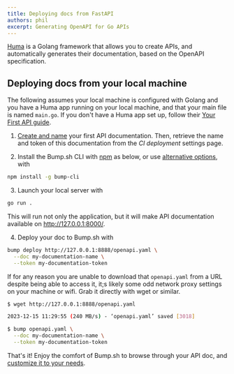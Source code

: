 ```yaml
---
title: Deploying docs from FastAPI
authors: phil
excerpt: Generating OpenAPI for Go APIs
---
```


[Huma](https://fastapi.tiangolo.com/) is a Golang framework that allows you to create APIs, and automatically generates their documentation, based on the OpenAPI specification.

## Deploying docs from your local machine

The following assumes your local machine is configured with Golang and you have a Huma app running on your local machine, and that your main file is named `main.go`. If you don't have a Huma app set up, follow their [Your First API guide](https://huma.rocks/tutorial/your-first-api/).

1. [Create and name](https://bump.sh/docs/new?utm_source=bump&utm_medium=content_hub&utm_campaign=getting_started) your first API documentation. Then, retrieve the name and token of this documentation from the _CI deployment_ settings page.

2. Install the Bump.sh CLI with [npm](https://docs.npmjs.com/cli/v9/configuring-npm/install?v=true) as below, or use [alternative options](/help/bump-cli), with

```bash
npm install -g bump-cli
```

3. Launch your local server with

```bash
go run .
```

This will run not only the application, but it will make API documentation available on <http://127.0.0.1:8000/>.

4. Deploy your doc to Bump.sh with

```bash
bump deploy http://127.0.0.1:8888/openapi.yaml \
  --doc my-documentation-name \
  --token my-documentation-token
```

If for any reason you are unable to download that `openapi.yaml` from a URL despite being able to access it, it;s likely some odd network proxy settings on your machine or wifi. Grab it directly with wget or similar.


```bash
$ wget http://127.0.0.1:8888/openapi.yaml

2023-12-15 11:29:55 (240 MB/s) - ‘openapi.yaml’ saved [3018]

$ bump openapi.yaml \
  --doc my-documentation-name \
  --token my-documentation-token
```

That's it! Enjoy the comfort of Bump.sh to browse through your API doc, and [customize it to your needs](/help/getting-started/quick-start#customization-options).
